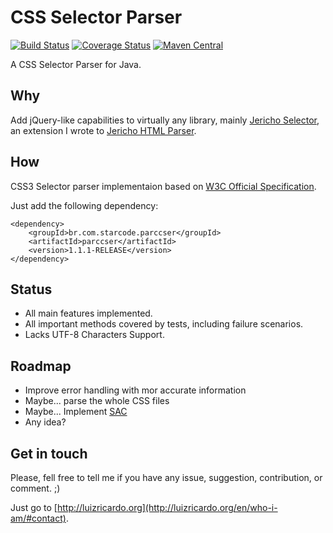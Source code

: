 CSS Selector Parser
===================

[![Build Status](https://travis-ci.org/utluiz/parCSSer.svg?branch=master)](https://travis-ci.org/utluiz/parCSSer)
[![Coverage Status](https://coveralls.io/repos/utluiz/jericho-selector/badge.svg)](https://coveralls.io/r/utluiz/jericho-selector)
[![Maven Central](https://maven-badges.herokuapp.com/maven-central/br.com.starcode.parccser/parccser/badge.svg)](https://maven-badges.herokuapp.com/maven-central/br.com.starcode.parccser/parccser)



A CSS Selector Parser for Java.

## Why

Add jQuery-like capabilities to virtually any library, mainly [Jericho Selector](https://github.com/utluiz/jericho-selector/), an extension I wrote to [Jericho HTML Parser](http://jericho.htmlparser.net).

## How 

CSS3 Selector parser implementaion based on [W3C Official Specification][1].

Just add the following dependency:

	<dependency>
		<groupId>br.com.starcode.parccser</groupId>
		<artifactId>parccser</artifactId>
		<version>1.1.1-RELEASE</version>
	</dependency>

## Status

- All main features implemented. 
- All important methods covered by tests, including failure scenarios.
- Lacks UTF-8 Characters Support.

## Roadmap

- Improve error handling with mor accurate information
- Maybe... parse the whole CSS files
- Maybe... Implement [SAC](http://www.w3.org/Style/CSS/SAC/)
- Any idea?

## Get in touch

Please, fell free to tell me if you have any issue, suggestion, contribution, or comment. ;)

Just go to [http://luizricardo.org](http://luizricardo.org/en/who-i-am/#contact).

  [1]: http://www.w3.org/TR/css3-selectors/
